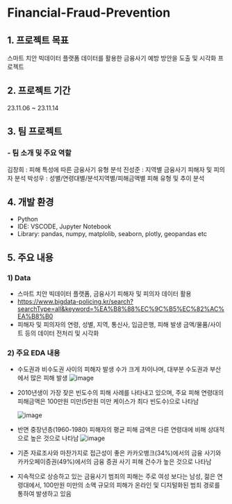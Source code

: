 # Financial-Fraud-Prevention
   
   
## 1. 프로젝트 목표
스마트 치안 빅데이터 플랫폼 데이터를 활용한 금융사기 예방 방안을 도출 및 시각화 프로젝트

   

## 2. 프로젝트 기간
23.11.06 ~ 23.11.14

   

## 3. 팀 프로젝트
   
### - 팀 소개 및 주요 역할
김창희 : 피해 특성에 따른 금융사기 유형 분석
진성준 : 지역별 금융사기 피해자 및 피의자 분석
박성우 : 성별/연령대별/분석지역별/피해금액별 피해 유형 및 추이 분석
   
   
## 4. 개발 환경
- Python
- IDE: VSCODE, Jupyter Notebook
- Library: pandas, numpy, matplolib, seaborn, plotly, geopandas etc
   
   
## 5. 주요 내용
   
### 1) Data
- 스마트 치안 빅데이터 플랫폼, 금융사기 피해자 및 피의자 데이터 활용
- https://www.bigdata-policing.kr/search?searchType=all&keyword=%EA%B8%88%EC%9C%B5%EC%82%AC%EA%B8%B0
- 피해자 및 피의자의 연령, 성별, 지역, 통신사, 입금은행, 피해 발생 금액/물품/사이트 등의 데이터 전처리 및 시각화
   
   
### 2) 주요 EDA 내용
- 수도권과 비수도권 사이의 피해자 발생 수가 크게 차이나며, 대부분 수도권과 부산에서 많은 피해 발생
  ![image](https://github.com/liatamot/Financial-Fraud-Prevention/assets/138054658/6911a663-4f6d-47ae-860b-5972c4005b9f)
- 2010년생이 가장 잦은 빈도수의 피해 사례를 나타내고 있으며, 주요 피해 연령대의 피해금액은 100만원 미만(5만원 미만 케이스가 최다 빈도수)으로 나타남
   
  ![image](https://github.com/liatamot/Financial-Fraud-Prevention/assets/138054658/c12f7f29-2a6c-431e-93d2-c88a8a638eac)
- 반면 중장년층(1960-1980) 피해자의 평균 피해 금액은 다른 연령대에 비해 상대적으로 높은 것으로 나타남
  ![image](https://github.com/liatamot/Financial-Fraud-Prevention/assets/138054658/c67f7c04-43b6-41b7-9c1a-8ca1bd3c93db)
- 기존 자료조사와 마찬가지로 접근성이 좋은 카카오뱅크(34%)에서의 금융 사기와 카카오페이증권(49%)에서의 금융 증권 사기 피해 건수가 높은 것으로 나타남
- 지속적으로 상승하고 있는 금융사기 범죄의 피해는 주로 여성 보다는 남성, 젊은 연령대에서, 100만원 미만의 소액 규모의 피해가 온라인 및 디지털화된 범죄 경로를 통하여 발생하고 있음
   




